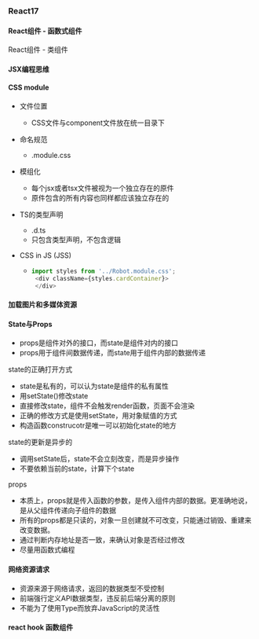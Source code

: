### React17

#### React组件 - 函数式组件

React组件 - 类组件

#### JSX编程思维

#### CSS module

- 文件位置

  - CSS文件与component文件放在统一目录下

- 命名规范

  - .module.css

- 模组化

  - 每个jsx或者tsx文件被视为一个独立存在的原件
  - 原件包含的所有内容也同样都应该独立存在的

- TS的类型声明

  - .d.ts
  - 只包含类型声明，不包含逻辑

- CSS in JS (JSS)

  - ```js
    import styles from '../Robot.module.css';
     <div className={styles.cardContainer}>
     </div>
    ```

#### 加载图片和多媒体资源

#### State与Props

- props是组件对外的接口，而state是组件对内的接口
- props用于组件间数据传递，而state用于组件内部的数据传递

state的正确打开方式

- state是私有的，可以认为state是组件的私有属性
- 用setState()修改state
- 直接修改state，组件不会触发render函数，页面不会渲染
- 正确的修改方式是使用setState，用对象赋值的方式
- 构造函数construcotr是唯一可以初始化state的地方

state的更新是异步的

- 调用setState后，state不会立刻改变，而是异步操作
- 不要依赖当前的state，计算下个state

props

- 本质上，props就是传入函数的参数，是传入组件内部的数据。更准确地说，是从父组件传递向子组件的数据
- 所有的props都是只读的，对象一旦创建就不可改变，只能通过销毁、重建来改变数据。
- 通过判断内存地址是否一致，来确认对象是否经过修改
- 尽量用函数式编程

#### 网络资源请求

- 资源来源于网络请求，返回的数据类型不受控制
- 前端强行定义API数据类型，违反前后端分离的原则
- 不能为了使用Type而放弃JavaScript的灵活性



#### react hook 函数组件

